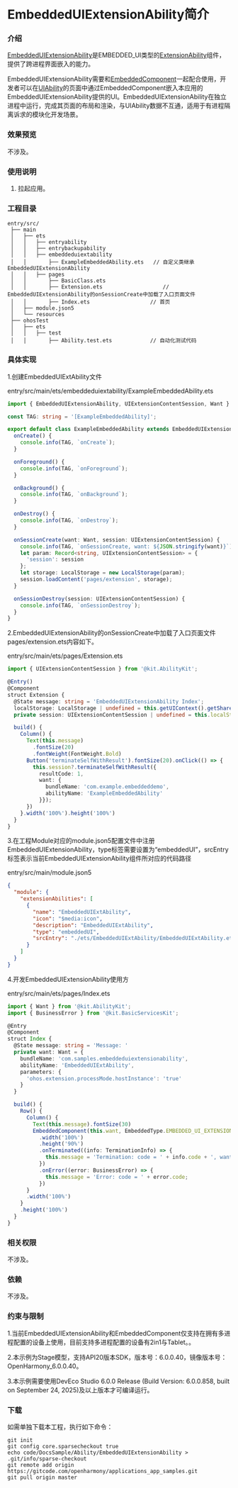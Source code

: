 # EmbeddedUIExtensionAbility简介

### 介绍

[EmbeddedUIExtensionAbility](https://gitcode.com/openharmony/docs/blob/master/zh-cn/application-dev/reference/apis-ability-kit/js-apis-app-ability-embeddedUIExtensionAbility.md)是EMBEDDED_UI类型的[ExtensionAbility](https://gitcode.com/openharmony/docs/blob/master/zh-cn/application-dev/reference/apis-ability-kit/js-apis-app-ability-extensionAbility.md)组件，提供了跨进程界面嵌入的能力。

EmbeddedUIExtensionAbility需要和[EmbeddedComponent](https://gitcode.com/openharmony/docs/blob/master/zh-cn/application-dev/reference/apis-arkui/arkui-ts/ts-container-embedded-component.md)一起配合使用，开发者可以在[UIAbility](https://gitcode.com/openharmony/docs/blob/master/zh-cn/application-dev/reference/apis-ability-kit/js-apis-app-ability-uiAbility.md)的页面中通过EmbeddedComponent嵌入本应用的EmbeddedUIExtensionAbility提供的UI。EmbeddedUIExtensionAbility在独立进程中运行，完成其页面的布局和渲染，与UIAbility数据不互通，适用于有进程隔离诉求的模块化开发场景。

### 效果预览
不涉及。

### 使用说明

1. 拉起应用。

### 工程目录

```
entry/src/
 ├── main
 │   ├── ets
 │   │   ├── entryability
 │   │   ├── entrybackupability
 │   │   ├── embeddeduiextability
 │   │       ├── ExampleEmbeddedAbility.ets   // 自定义类继承EmbeddedUIExtensionAbility
 │   │   ├── pages
 │   │       ├── BasicClass.ets                   
 │   │       ├── Extension.ets                   // EmbeddedUIExtensionAbility的onSessionCreate中加载了入口页面文件
 │   │       ├── Index.ets                   // 首页
 │   ├── module.json5
 │   └── resources
 ├── ohosTest
 │   ├── ets
 │   │   ├── test
 │   │       ├── Ability.test.ets            // 自动化测试代码
```

### 具体实现

1.创建EmbeddedUIExtAbility文件

entry/src/main/ets/embeddeduiextability/ExampleEmbeddedAbility.ets

```ts
import { EmbeddedUIExtensionAbility, UIExtensionContentSession, Want } from '@kit.AbilityKit';

const TAG: string = '[ExampleEmbeddedAbility]';

export default class ExampleEmbeddedAbility extends EmbeddedUIExtensionAbility {
  onCreate() {
    console.info(TAG, `onCreate`);
  }

  onForeground() {
    console.info(TAG, `onForeground`);
  }

  onBackground() {
    console.info(TAG, `onBackground`);
  }

  onDestroy() {
    console.info(TAG, `onDestroy`);
  }

  onSessionCreate(want: Want, session: UIExtensionContentSession) {
    console.info(TAG, `onSessionCreate, want: ${JSON.stringify(want)}`);
    let param: Record<string, UIExtensionContentSession> = {
      'session': session
    };
    let storage: LocalStorage = new LocalStorage(param);
    session.loadContent('pages/extension', storage);
  }

  onSessionDestroy(session: UIExtensionContentSession) {
    console.info(TAG, `onSessionDestroy`);
  }
}
```

2.EmbeddedUIExtensionAbility的onSessionCreate中加载了入口页面文件pages/extension.ets内容如下。

entry/src/main/ets/pages/Extension.ets

```ts
import { UIExtensionContentSession } from '@kit.AbilityKit';

@Entry()
@Component
struct Extension {
  @State message: string = 'EmbeddedUIExtensionAbility Index';
  localStorage: LocalStorage | undefined = this.getUIContext().getSharedLocalStorage();
  private session: UIExtensionContentSession | undefined = this.localStorage?.get<UIExtensionContentSession>('session');

  build() {
    Column() {
      Text(this.message)
        .fontSize(20)
        .fontWeight(FontWeight.Bold)
      Button('terminateSelfWithResult').fontSize(20).onClick(() => {
        this.session?.terminateSelfWithResult({
          resultCode: 1,
          want: {
            bundleName: 'com.example.embeddeddemo',
            abilityName: 'ExampleEmbeddedAbility'
          }});
      })
    }.width('100%').height('100%')
  }
}
```

3.在工程Module对应的module.json5配置文件中注册EmbeddedUIExtensionAbility，type标签需要设置为“embeddedUI”，srcEntry标签表示当前EmbeddedUIExtensionAbility组件所对应的代码路径

entry/src/main/module.json5

```json
{
  "module": {
    "extensionAbilities": [
      {
        "name": "EmbeddedUIExtAbility",
        "icon": "$media:icon",
        "description": "EmbeddedUIExtAbility",
        "type": "embeddedUI",
        "srcEntry": "./ets/EmbeddedUIExtAbility/EmbeddedUIExtAbility.ets"
      }
    ]
  }
}
```


4.开发EmbeddedUIExtensionAbility使用方

entry/src/main/ets/pages/Index.ets

```ts
import { Want } from '@kit.AbilityKit';
import { BusinessError } from '@kit.BasicServicesKit';

@Entry
@Component
struct Index {
  @State message: string = 'Message: '
  private want: Want = {
    bundleName: 'com.samples.embeddeduiextensionability',
    abilityName: 'EmbeddedUIExtAbility',
    parameters: {
      'ohos.extension.processMode.hostInstance': 'true'
    }
  }

  build() {
    Row() {
      Column() {
        Text(this.message).fontSize(30)
        EmbeddedComponent(this.want, EmbeddedType.EMBEDDED_UI_EXTENSION)
          .width('100%')
          .height('90%')
          .onTerminated((info: TerminationInfo) => {
            this.message = 'Termination: code = ' + info.code + ', want = ' + JSON.stringify(info.want);
          })
          .onError((error: BusinessError) => {
            this.message = 'Error: code = ' + error.code;
          })
      }
      .width('100%')
    }
    .height('100%')
  }
}
```

### 相关权限

不涉及。

### 依赖

不涉及。

### 约束与限制

1.当前EmbeddedUIExtensionAbility和EmbeddedComponent仅支持在拥有多进程配置的设备上使用，目前支持多进程配置的设备有2in1与Tablet。。

2.本示例为Stage模型，支持API20版本SDK，版本号：6.0.0.40，镜像版本号：OpenHarmony_6.0.0.40。

3.本示例需要使用DevEco Studio 6.0.0 Release (Build Version: 6.0.0.858, built on September 24, 2025)及以上版本才可编译运行。

### 下载

如需单独下载本工程，执行如下命令：

```
git init
git config core.sparsecheckout true
echo code/DocsSample/Ability/EmbeddedUIExtensionAbility > .git/info/sparse-checkout
git remote add origin https://gitcode.com/openharmony/applications_app_samples.git
git pull origin master
```
